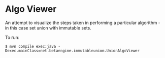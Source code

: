 Algo Viewer
===========

An attempt to visualize the steps taken in performing a particular algorithm - in this case set union with immutable sets.

To run:

    $ mvn compile exec:java -Dexec.mainClass=net.betaengine.immutableunion.UnionAlgoViewer
